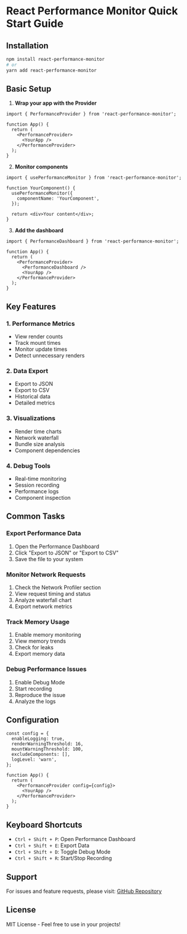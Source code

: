 # React Performance Monitor Quick Start Guide

## Installation

```bash
npm install react-performance-monitor
# or
yarn add react-performance-monitor
```

## Basic Setup

1. **Wrap your app with the Provider**

```tsx
import { PerformanceProvider } from 'react-performance-monitor';

function App() {
  return (
    <PerformanceProvider>
      <YourApp />
    </PerformanceProvider>
  );
}
```

2. **Monitor components**

```tsx
import { usePerformanceMonitor } from 'react-performance-monitor';

function YourComponent() {
  usePerformanceMonitor({
    componentName: 'YourComponent',
  });

  return <div>Your content</div>;
}
```

3. **Add the dashboard**

```tsx
import { PerformanceDashboard } from 'react-performance-monitor';

function App() {
  return (
    <PerformanceProvider>
      <PerformanceDashboard />
      <YourApp />
    </PerformanceProvider>
  );
}
```

## Key Features

### 1. Performance Metrics
- View render counts
- Track mount times
- Monitor update times
- Detect unnecessary renders

### 2. Data Export
- Export to JSON
- Export to CSV
- Historical data
- Detailed metrics

### 3. Visualizations
- Render time charts
- Network waterfall
- Bundle size analysis
- Component dependencies

### 4. Debug Tools
- Real-time monitoring
- Session recording
- Performance logs
- Component inspection

## Common Tasks

### Export Performance Data
1. Open the Performance Dashboard
2. Click "Export to JSON" or "Export to CSV"
3. Save the file to your system

### Monitor Network Requests
1. Check the Network Profiler section
2. View request timing and status
3. Analyze waterfall chart
4. Export network metrics

### Track Memory Usage
1. Enable memory monitoring
2. View memory trends
3. Check for leaks
4. Export memory data

### Debug Performance Issues
1. Enable Debug Mode
2. Start recording
3. Reproduce the issue
4. Analyze the logs

## Configuration

```tsx
const config = {
  enableLogging: true,
  renderWarningThreshold: 16,
  mountWarningThreshold: 100,
  excludeComponents: [],
  logLevel: 'warn',
};

function App() {
  return (
    <PerformanceProvider config={config}>
      <YourApp />
    </PerformanceProvider>
  );
}
```

## Keyboard Shortcuts

- `Ctrl + Shift + P`: Open Performance Dashboard
- `Ctrl + Shift + E`: Export Data
- `Ctrl + Shift + D`: Toggle Debug Mode
- `Ctrl + Shift + R`: Start/Stop Recording

## Support

For issues and feature requests, please visit:
[GitHub Repository](https://github.com/yourusername/react-performance-monitor)

## License

MIT License - Feel free to use in your projects! 